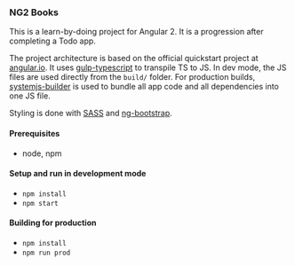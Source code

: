 ### NG2 Books
This is a learn-by-doing project for Angular 2. It is a progression after completing a Todo app.

The project architecture is based on the official quickstart project at [angular.io](https://angular.io/docs/ts/latest/guide/setup.html).
It uses [gulp-typescript](https://www.npmjs.com/package/gulp-typescript) to transpile TS to JS.
In dev mode, the JS files are used directly from the `build/` folder. For production builds, 
[systemjs-builder](https://www.npmjs.com/package/systemjs-builder) is used to bundle all app code and all dependencies into one JS file.

Styling is done with [SASS](http://sass-lang.com/) and [ng-bootstrap](https://ng-bootstrap.github.io).


#### Prerequisites
* node, npm


#### Setup and run in development mode
* `npm install`
* `npm start`

#### Building for production
* `npm install`
* `npm run prod`